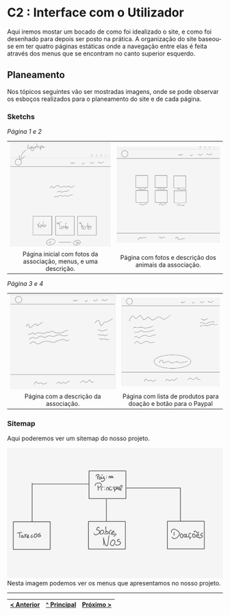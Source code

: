 # C2 : Interface com o Utilizador

Aqui iremos mostar um bocado de como foi idealizado o site, e como foi desenhado para depois ser posto na prática. A organização do site baseou-se em ter quatro páginas estáticas onde a navegação entre elas é feita através dos menus que se encontram no canto superior esquerdo. 

## Planeamento 

Nos tópicos seguintes vão ser mostradas imagens, onde se pode observar os esboços realizados para o planeamento do site e de cada página.

### Sketchs

_Página 1 e 2_

| | |
:---: | :---:
![Página Principal](images/s1.png)                              | ![Animais](images/s2.png)
Página inicial com fotos da associação, menus, e uma descrição. |  Página com fotos e descrição dos animais da associação.

_Página 3 e 4_

| | |
:---: | :---:
![Sobre nós](images/s3.png)                               | ![Doações](images/s4.png)
Página com a descrição da associação.                     | Página com lista de produtos para doação e botão para o Paypal

### Sitemap

Aqui poderemos ver um sitemap do nosso projeto.

![Menus](images/wire.png)  
Nesta imagem podemos ver os menus que apresentamos no nosso projeto.

---
[< Anterior](c1.md) | [^ Principal](../../../) | [Próximo >](c3.md)
:--- | :---: | ---: 
